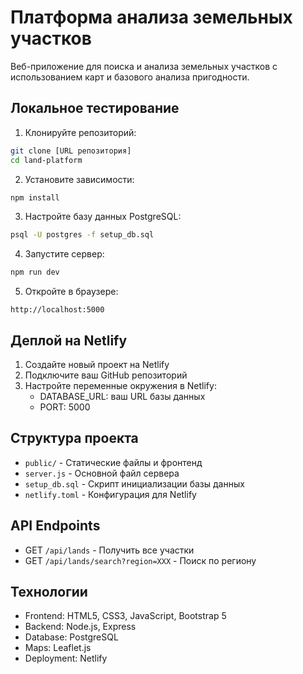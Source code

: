 # Платформа анализа земельных участков

Веб-приложение для поиска и анализа земельных участков с использованием карт и базового анализа пригодности.

## Локальное тестирование

1. Клонируйте репозиторий:
```bash
git clone [URL репозитория]
cd land-platform
```

2. Установите зависимости:
```bash
npm install
```

3. Настройте базу данных PostgreSQL:
```bash
psql -U postgres -f setup_db.sql
```

4. Запустите сервер:
```bash
npm run dev
```

5. Откройте в браузере:
```
http://localhost:5000
```

## Деплой на Netlify

1. Создайте новый проект на Netlify
2. Подключите ваш GitHub репозиторий
3. Настройте переменные окружения в Netlify:
   - DATABASE_URL: ваш URL базы данных
   - PORT: 5000

## Структура проекта

- `public/` - Статические файлы и фронтенд
- `server.js` - Основной файл сервера
- `setup_db.sql` - Скрипт инициализации базы данных
- `netlify.toml` - Конфигурация для Netlify

## API Endpoints

- GET `/api/lands` - Получить все участки
- GET `/api/lands/search?region=XXX` - Поиск по региону

## Технологии

- Frontend: HTML5, CSS3, JavaScript, Bootstrap 5
- Backend: Node.js, Express
- Database: PostgreSQL
- Maps: Leaflet.js
- Deployment: Netlify 